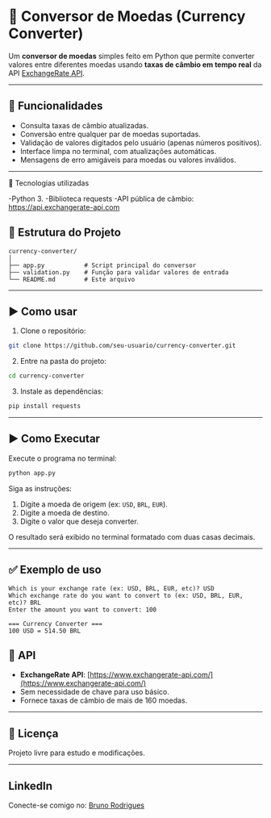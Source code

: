 # 💱 Conversor de Moedas (Currency Converter)

Um **conversor de moedas** simples feito em Python que permite converter valores entre diferentes moedas usando **taxas de câmbio em tempo real** da API [ExchangeRate API](https://www.exchangerate-api.com/).  

---

## 📌 Funcionalidades

- Consulta taxas de câmbio atualizadas.
- Conversão entre qualquer par de moedas suportadas.
- Validação de valores digitados pelo usuário (apenas números positivos).
- Interface limpa no terminal, com atualizações automáticas.
- Mensagens de erro amigáveis para moedas ou valores inválidos.

---

🧰 Tecnologias utilizadas

-Python 3.
-Biblioteca requests
-API pública de câmbio: https://api.exchangerate-api.com

## 🔹 Estrutura do Projeto

```
currency-converter/
│
├── app.py           # Script principal do conversor
├── validation.py    # Função para validar valores de entrada
└── README.md        # Este arquivo
```
---

## ▶️ Como usar

1. Clone o repositório:

```bash
git clone https://github.com/seu-usuario/currency-converter.git
```

2. Entre na pasta do projeto:

```bash
cd currency-converter
```

3. Instale as dependências:

```bash
pip install requests
```

---

## ▶️ Como Executar

Execute o programa no terminal:

```bash
python app.py
```

Siga as instruções:

1. Digite a moeda de origem (ex: `USD`, `BRL`, `EUR`).
2. Digite a moeda de destino.
3. Digite o valor que deseja converter.

O resultado será exibido no terminal formatado com duas casas decimais.

---

## ✅ Exemplo de uso

```
Which is your exchange rate (ex: USD, BRL, EUR, etc)? USD
Which exchange rate do you want to convert to (ex: USD, BRL, EUR, etc)? BRL
Enter the amount you want to convert: 100

=== Currency Converter ===
100 USD = 514.50 BRL
```

## 🔹 API

- **ExchangeRate API**: [https://www.exchangerate-api.com/](https://www.exchangerate-api.com/)
- Sem necessidade de chave para uso básico.
- Fornece taxas de câmbio de mais de 160 moedas.

---

## 📄 Licença

Projeto livre para estudo e modificações.

---

## LinkedIn

Conecte-se comigo no: [Bruno Rodrigues](https://www.linkedin.com/in/bruno-rodrigues-923a61155)
